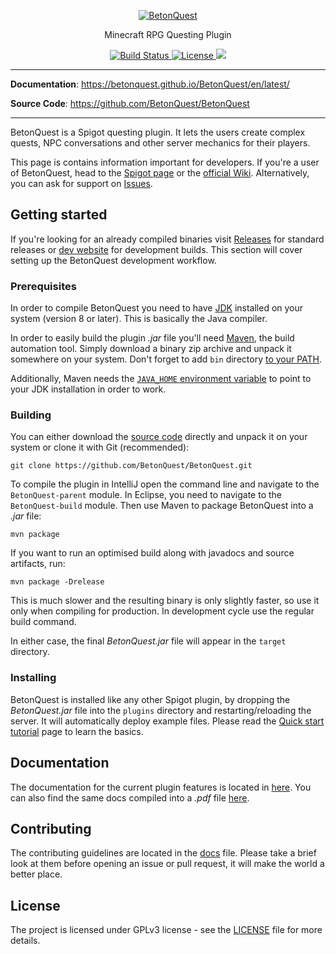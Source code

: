 <p align="center">
  <a href="https://betonquest.github.io/BetonQuest/"><img src="https://betonquest.pl/assets/logo.png" alt="BetonQuest
  "></a>
</p>

<p align="center">Minecraft RPG Questing Plugin</p>

<p align="center">
    <a href="https://travis-ci.org/Co0sh/BetonQuest" target="_blank">
        <img src="https://travis-ci.org/Co0sh/BetonQuest.svg?branch=master" alt="Build Status">
    </a>
    <a href="https://github.com/BetonQuest/BetonQuest/blob/master/LICENSE">
        <img src="https://img.shields.io/badge/license-GPLv3-blue" alt="License" />
      </a>
    <a href="https://discord.gg/MvmkHEu" target="_blank">
        <img src="https://img.shields.io/badge/discord-join-7289DA.svg?logo=discord&longCache=true&style=flat" />
    </a>
</p>

---

**Documentation**: <a href="https://betonquest.github.io/BetonQuest/en/latest/" target="_blank">https://betonquest.github.io/BetonQuest/en/latest/</a>

**Source Code**: <a href="https://github.com/BetonQuest/BetonQuest/" target="_blank">https://github.com/BetonQuest/BetonQuest</a>

---

BetonQuest is a Spigot questing plugin. It lets the users create complex quests, NPC conversations and other server mechanics for their players.

This page is contains information important for developers. If you're a user of BetonQuest, head to the [Spigot page](https://www.spigotmc.org/resources/betonquest.2117/) or the [official Wiki](https://github.com/BetonQuest/BetonQuest/wiki). Alternatively, you can ask for support on [Issues](https://github.com/BetonQuest/BetonQuest/issues).

## Getting started

If you're looking for an already compiled binaries visit [Releases](https://github.com/Co0sh/BetonQuest/releases) for standard releases or [dev website](https://betonquest.pl) for development builds. This section will cover setting up the BetonQuest development workflow.

### Prerequisites

In order to compile BetonQuest you need to have [JDK](http://www.oracle.com/technetwork/java/javase/downloads/index.html) installed on your system (version 8 or later). This is basically the Java compiler.

In order to easily build the plugin _.jar_ file you'll need [Maven](https://maven.apache.org), the build automation tool. Simply download a binary zip archive and unpack it somewhere on your system. Don't forget to add `bin` directory [to your PATH](https://www.architectryan.com/2018/03/17/add-to-the-path-on-windows-10/).

Additionally, Maven needs the [`JAVA_HOME` environment variable](https://confluence.atlassian.com/doc/setting-the-java_home-variable-in-windows-8895.html) to point to your JDK installation in order to work.

### Building

You can either download the [source code](https://github.com/BetonQuest/BetonQuest/archive/master.zip) directly and unpack it on your system or clone it with Git (recommended):

```
git clone https://github.com/BetonQuest/BetonQuest.git
```

To compile the plugin in IntelliJ open the command line and navigate to the `BetonQuest-parent` module. In Eclipse, you need to navigate to the `BetonQuest-build` module. Then use Maven to package BetonQuest into a _.jar_ file:

```
mvn package
```

If you want to run an optimised build along with javadocs and source artifacts, run:

```
mvn package -Drelease
```

This is much slower and the resulting binary is only slightly faster, so use it only when compiling for production. In development cycle use the regular build command.

In either case, the final _BetonQuest.jar_ file will appear in the `target` directory.

### Installing

BetonQuest is installed like any other Spigot plugin, by dropping the _BetonQuest.jar_ file into the `plugins` directory and restarting/reloading the server. It will automatically deploy example files. Please read the [Quick start tutorial](https://betonquest.github.io/BetonQuest/en/latest/04-Quick-start-tutorial/) page to learn the basics.

## Documentation

The documentation for the current plugin features is located in [here](https://betonquest.github.io/BetonQuest/). You can also find the same docs compiled into a _.pdf_ file [here](https://betonquest.github.io/BetonQuest/en/latest/pdf/documentation.pdf).

## Contributing

The contributing guidelines are located in the [docs](https://betonquest.github.io/BetonQuest/en/latest/14-Contributing/) file. Please take a brief look at them before opening an issue or pull request, it will make the world a better place.

## License

The project is licensed under GPLv3 license - see the [LICENSE](LICENSE) file for more details.
